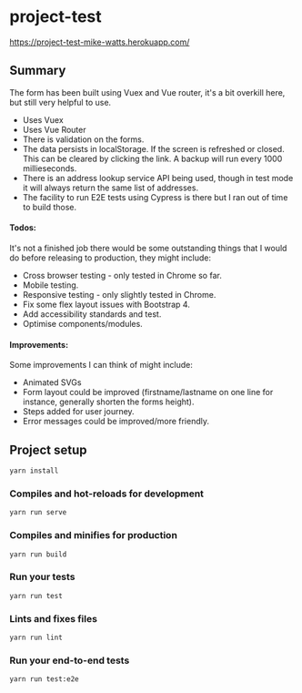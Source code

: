 # project-test

https://project-test-mike-watts.herokuapp.com/

## Summary

The form has been built using Vuex and Vue router, it's a bit overkill here,
but still very helpful to use.

- Uses Vuex
- Uses Vue Router
- There is validation on the forms.
- The data persists in localStorage. If the screen is refreshed or closed. This can be cleared by clicking the link. A backup will run every 1000 millieseconds.
- There is an address lookup service API being used, though in test mode it will always return the same list of addresses.
- The facility to run E2E tests using Cypress is there but I ran out of time to build those.

#### Todos:

It's not a finished job there would be some outstanding things that I would do before releasing to production, they might include:

- Cross browser testing - only tested in Chrome so far.
- Mobile testing.
- Responsive testing - only slightly tested in Chrome.
- Fix some flex layout issues with Bootstrap 4.
- Add accessibility standards and test.
- Optimise components/modules.

#### Improvements:
Some improvements I can think of might include: 
- Animated SVGs
- Form layout could be improved (firstname/lastname on one line for instance, generally shorten the forms height).
- Steps added for user journey.
- Error messages could be improved/more friendly.


## Project setup
```
yarn install
```

### Compiles and hot-reloads for development
```
yarn run serve
```

### Compiles and minifies for production
```
yarn run build
```

### Run your tests
```
yarn run test
```

### Lints and fixes files
```
yarn run lint
```

### Run your end-to-end tests
```
yarn run test:e2e
```

